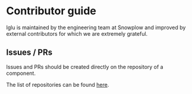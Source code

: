 # Contributor guide

Iglu is maintained by the engineering team at Snowplow and improved by external contributors for which we are extremely grateful.

## Issues / PRs

Issues and PRs should be created directly on the repository of a component.

The list of repositories can be found [here](https://github.com/snowplow/iglu#about-this-repository).
